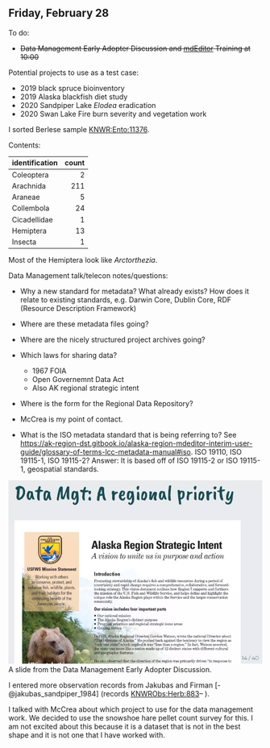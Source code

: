 
## Friday, February 28

To do:

* ~~Data Management Early Adopter Discussion and [mdEditor](https://www.mdeditor.org/) Training at 10:00~~

Potential projects to use as a test case:

* 2019 black spruce bioinventory
* 2019 Alaska blackfish diet study
* 2020 Sandpiper Lake *Elodea* eradication
* 2020 Swan Lake Fire burn severity and vegetation work

I sorted Berlese sample [KNWR:Ento:11376](http://arctos.database.museum/guid/KNWR:Ento:11376).

Contents:

identification|count
:---|---:
Coleoptera|2
Arachnida|211
Araneae|5
Collembola|24
Cicadellidae|1
Hemiptera|13
Insecta|1

Most of the Hemiptera look like *Arctorthezia*.


Data Management talk/telecon notes/questions:

* Why a new standard for metadata? What already exists? How does it relate to existing standards, e.g. Darwin Core, Dublin Core, RDF (Resource Description Framework)
* Where are these metadata files going?
* Where are the nicely structured project archives going?
* Which laws for sharing data?
  * 1967 FOIA
  * Open Governemnt Data Act
  * Also AK regional strategic intent
* Where is the form for the Regional Data Repository?

* McCrea is my point of contact.

* What is the ISO metadata standard that is being referring to? See <https://ak-region-dst.gitbook.io/alaska-region-mdeditor-interim-user-guide/glossary-of-terms-lcc-metadata-manual#iso>. ISO 19110, ISO 19115-1, ISO 19115-2? Answer: It is based off of ISO 19115-2 or ISO 19115-1, geospatial standards.

![A slide from the Data Management Early Adopter Discussion.](2020-02-28_data_manamgement_slide.jpg)\
A slide from the Data Management Early Adopter Discussion.

I entered more observation records from Jakubas and Firman [-@jakubas_sandpiper_1984] (records [KNWRObs:Herb:883](http://arctos.database.museum/guid/KNWRObs:Herb:883)– ).

I talked with McCrea about which project to use for the data management work. We decided to use the snowshoe hare pellet count survey for this. I am not excited about this because it is a dataset that is not in the best shape and it is not one that I have worked with.

